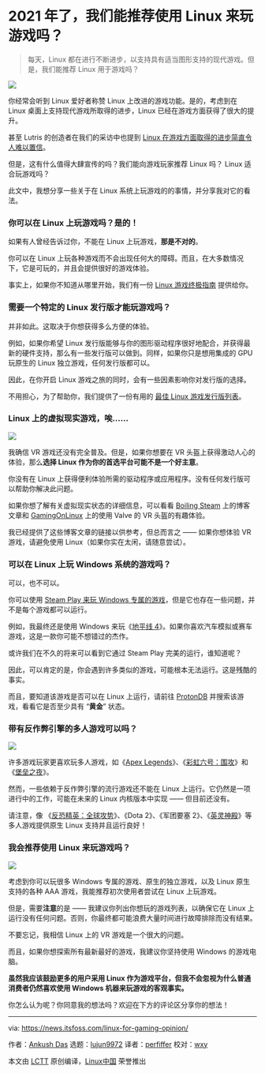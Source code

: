[#]: subject: (Can We Recommend Linux for Gaming in 2021?)
[#]: via: (https://news.itsfoss.com/linux-for-gaming-opinion/)
[#]: author: (Ankush Das https://news.itsfoss.com/author/ankush/)
[#]: collector: (lujun9972)
[#]: translator: (perfiffer)
[#]: reviewer: (wxy)
[#]: publisher: (wxy)
[#]: url: (https://linux.cn/article-13826-1.html)

2021 年了，我们能推荐使用 Linux 来玩游戏吗？
======

> 每天，Linux 都在进行不断进步，以支持具有适当图形支持的现代游戏。但是，我们能推荐 Linux 用于游戏吗？

![](https://i0.wp.com/news.itsfoss.com/wp-content/uploads/2021/04/Gaming-On-Linux.jpg?w=1200&ssl=1)

你经常会听到 Linux 爱好者称赞 Linux 上改进的游戏功能。是的，考虑到在 Linux 桌面上支持现代游戏所取得的进步，Linux 已经在游戏方面获得了很大的提升。

甚至 Lutris 的创造者在我们的采访中也提到 [Linux 在游戏方面取得的进步简直令人难以置信][1]。

但是，这有什么值得大肆宣传的吗？我们能向游戏玩家推荐 Linux 吗？ Linux 适合玩游戏吗？

此文中，我想分享一些关于在 Linux 系统上玩游戏的的事情，并分享我对它的看法。

### 你可以在 Linux 上玩游戏吗？是的！

如果有人曾经告诉过你，不能在 Linux 上玩游戏，**那是不对的**。

你可以在 Linux 上玩各种游戏而不会出现任何大的障碍。而且，在大多数情况下，它是可玩的，并且会提供很好的游戏体验。

事实上，如果你不知道从哪里开始，我们有一份 [Linux 游戏终极指南][2] 提供给你。

### 需要一个特定的 Linux 发行版才能玩游戏吗？

并非如此。这取决于你想获得多么方便的体验。

例如，如果你希望 Linux 发行版能够与你的图形驱动程序很好地配合，并获得最新的硬件支持，那么有一些发行版可以做到。同样，如果你只是想用集成的 GPU 玩原生的 Linux 独立游戏，任何发行版都可以。

因此，在你开启 Linux 游戏之旅的同时，会有一些因素影响你对发行版的选择。

不用担心，为了帮助你，我们提供了一份有用的 [最佳 Linux 游戏发行版列表][3]。

### Linux 上的虚拟现实游戏，唉……

![][4]

我确信 VR 游戏还没有完全普及。但是，如果你想要在 VR 头盔上获得激动人心的体验，那么**选择 Linux 作为你的首选平台可能不是一个好主意**。

你没有在 Linux 上获得便利体验所需的驱动程序或应用程序。没有任何发行版可以帮助你解决此问题。

如果你想了解有关虚拟现实状态的详细信息，可以看看 [Boiling Steam][5] 上的博客文章和 [GamingOnLinux][6] 上的使用 Valve 的 VR 头盔的有趣体验。

我已经提供了这些博客文章的链接以供参考，但总而言之 —— 如果你想体验 VR 游戏，请避免使用 Linux（如果你实在太闲，请随意尝试）。

### 可以在 Linux 上玩 Windows 系统的游戏吗？

可以，也不可以。

你可以使用 [Steam Play 来玩 Windows 专属的游戏][7]，但是它也存在一些问题，并不是每个游戏都可以运行。

例如，我最终还是使用 Windows 来玩《[地平线 4][8]》。如果你喜欢汽车模拟或赛车游戏，这是一款你可能不想错过的杰作。

或许我们在不久的将来可以看到它通过 Steam Play 完美的运行，谁知道呢？

因此，可以肯定的是，你会遇到许多类似的游戏，可能根本无法运行。这是残酷的事实。

而且，要知道该游戏是否可以在 Linux 上运行，请前往 [ProtonDB][9] 并搜索该游戏，看看它是否至少具有 “**黄金**” 状态。

### 带有反作弊引擎的多人游戏可以吗？

![][10]

许多游戏玩家更喜欢玩多人游戏，如《[Apex Legends][11]》、《[彩虹六号：围攻][12]》和《[堡垒之夜][13]》。

然而，一些依赖于反作弊引擎的流行游戏还不能在 Linux 上运行。它仍然是一项进行中的工作，可能在未来的 Linux 内核版本中实现 —— 但目前还没有。

请注意，像 《[反恐精英：全球攻势][14]》、《Dota 2》、《军团要塞 2》、《[英灵神殿][15]》等多人游戏提供原生 Linux 支持并且运行良好！

### 我会推荐使用 Linux 来玩游戏吗？

![][16]

考虑到你可以玩很多 Windows 专属的游戏、原生的独立游戏，以及 Linux 原生支持的各种 AAA 游戏，我能推荐初次使用者尝试在 Linux 上玩游戏。

但是，需要**注意**的是 —— 我建议你列出你想玩的游戏列表，以确保它在 Linux 上运行没有任何问题。否则，你最终都可能浪费大量时间进行故障排除而没有结果。

不要忘记，我相信 Linux 上的 VR 游戏是一个很大的问题。

而且，如果你想探索所有最新最好的游戏，我建议你坚持使用 Windows 的游戏电脑。

**虽然我应该鼓励更多的用户采用 Linux 作为游戏平台，但我不会忽视为什么普通消费者仍然喜欢使用 Windows 机器来玩游戏的客观事实。**

你怎么认为呢？你同意我的想法吗？欢迎在下方的评论区分享你的想法！

--------------------------------------------------------------------------------

via: https://news.itsfoss.com/linux-for-gaming-opinion/

作者：[Ankush Das][a]
选题：[lujun9972][b]
译者：[perfiffer](https://github.com/perfiffer)
校对：[wxy](https://github.com/wxy)

本文由 [LCTT](https://github.com/LCTT/TranslateProject) 原创编译，[Linux中国](https://linux.cn/) 荣誉推出

[a]: https://news.itsfoss.com/author/ankush/
[b]: https://github.com/lujun9972
[1]: https://news.itsfoss.com/lutris-creator-interview/
[2]: https://itsfoss.com/linux-gaming-guide/
[3]: https://itsfoss.com/linux-gaming-distributions/
[4]: https://i0.wp.com/news.itsfoss.com/wp-content/uploads/2021/04/linux-gaming-vr.jpg?w=1200&ssl=1
[5]: https://boilingsteam.com/the-state-of-virtual-reality-on-linux/
[6]: https://www.gamingonlinux.com/2020/08/my-experiences-of-valves-vr-on-linux
[7]: https://itsfoss.com/steam-play/
[8]: https://forzamotorsport.net/en-US/games/fh4
[9]: https://www.protondb.com/
[10]: https://i1.wp.com/news.itsfoss.com/wp-content/uploads/2021/04/linux-gaming-illustration.jpg?w=1200&ssl=1
[11]: https://www.ea.com/games/apex-legends
[12]: https://www.ubisoft.com/en-us/game/rainbow-six/siege
[13]: https://www.epicgames.com/fortnite/en-US/home
[14]: https://store.steampowered.com/app/730/CounterStrike_Global_Offensive/
[15]: https://store.steampowered.com/app/892970/Valheim/
[16]: https://i1.wp.com/news.itsfoss.com/wp-content/uploads/2021/04/gaming-on-linux-support.jpg?w=1200&ssl=1
